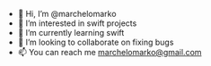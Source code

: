 - 👋 Hi, I’m @marchelomarko
- 👀 I’m interested in swift projects
- 🌱 I’m currently learning swift
- 💞️ I’m looking to collaborate on fixing bugs
- 📫 You can reach me marchelomarko@gmail.com

<!---
marchelomarko/marchelomarko is a ✨ special ✨ repository because its `README.md` (this file) appears on your GitHub profile.
You can click the Preview link to take a look at your changes.
--->
